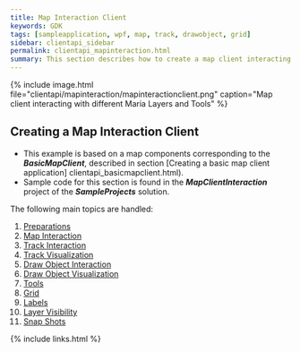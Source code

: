 ```yaml
---
title: Map Interaction Client
keywords: GDK
tags: [sampleapplication, wpf, map, track, drawobject, grid]
sidebar: clientapi_sidebar
permalink: clientapi_mapinteraction.html
summary: This section describes how to create a map client interacting with different Maria Layers and Tools.
---
```

{% include image.html file="clientapi/mapinteraction/mapinteractionclient.png" caption="Map client interacting with different Maria Layers and Tools" %}

## Creating a Map Interaction Client

* This example is based on a map components corresponding to the ***BasicMapClient***, described in section [Creating a basic map client application] clientapi_basicmapclient.html).
* Sample code for this section is found in the ***MapClientInteraction*** project of the ***SampleProjects*** solution.

The following main topics are handled:

 1.  [Preparations](clientapi_interactionpreparations.html)
 1.  [Map Interaction](clientapi_maplayerinteraction.html)
 1.  [Track Interaction](clientapi_tracklayerinteraction.html)
 1.  [Track Visualization](clientapi_trackdisplay.html)
 1.  [Draw Object Interaction](clientapi_drawobjectlayerinteraction.html)
 1.  [Draw Object Visualization](clientapi_drawobjectdisplay.html)
 1.  [Tools](clientapi_toolsinteraction.html)
 1.  [Grid](clientapi_gridlayer.html)
 1.  [Labels](clientapi_labelslayer.html)
 1.  [Layer Visibility](clientapi_layervisibility.html)
 1.  [Snap Shots](clientapi_snapshots.html)


{% include links.html %}